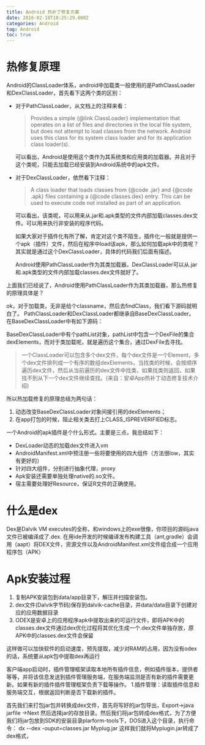 ```yaml
---
title: Android 热补丁修复方案
date: 2016-02-18T18:25:29.000Z
categories: Android
tag: Android
toc: true
---
```


# 热修复原理

Android的ClassLoader体系，android中加载类一般使用的是PathClassLoader和DexClassLoader，首先看下这两个类的区别：

- 对于PathClassLoader，从文档上的注释来看：

  > Provides a simple {@link ClassLoader} implementation that operates on a list of files and directories in the local file system, but does not attempt to load classes from the network. Android uses this class for its system class loader and for its application class loader(s).

  可以看出，Android是使用这个类作为其系统类和应用类的加载器。并且对于这个类呢，只能去加载已经安装到Android系统中的apk文件。

- 对于DexClassLoader，依然看下注释：

  > A class loader that loads classes from {@code .jar} and {@code .apk} files containing a {@code classes.dex} entry. This can be used to execute code not installed as part of an application.

  可以看出，该类呢，可以用来从.jar和.apk类型的文件内部加载classes.dex文件。可以用来执行非安装的程序代码。

  如果大家对于插件化有所了解，肯定对这个类不陌生，插件化一般就是提供一个apk（插件）文件，然后在程序中load该apk，那么如何加载apk中的类呢？其实就是通过这个DexClassLoader，具体的代码我们后面有描述。

  Android使用PathClassLoader作为其类加载器，DexClassLoader可以从.jar和.apk类型的文件内部加载classes.dex文件就好了。

上面我们已经说了，Android使用PathClassLoader作为其类加载器，那么热修复的原理具体是？

ok，对于加载类，无非是给个classname，然后去findClass，我们看下源码就明白了。 PathClassLoader和DexClassLoader都继承自BaseDexClassLoader。在BaseDexClassLoader中有如下源码：

BaseDexClassLoader中有个pathList对象，pathList中包含一个DexFile的集合dexElements，而对于类加载呢，就是遍历这个集合，通过DexFile去寻找。

> 一个ClassLoader可以包含多个dex文件，每个dex文件是一个Element，多个dex文件排列成一个有序的数组dexElements，当找类的时候，会按顺序遍历dex文件，然后从当前遍历的dex文件中找类，如果找类则返回，如果找不到从下一个dex文件继续查找。(来自：安卓App热补丁动态修复技术介绍)

所以热加载修复的原理总结为两句话：

1. 动态改变BaseDexClassLoader对象间接引用的dexElements；
2. 在app打包的时候，阻止相关类去打上CLASS_ISPREVERIFIED标志。

一个Android的apk插件是个什么形式。主要是三点，我总结如下：

- DexLoader动态的加载dex文件进入vm
- AndroidManifest.xml中预注册一些将要使用的四大组件（方法很low，其实有更好的）
- 针对四大组件，分别进行抽象代理，proxy
- Apk安装还需要单独处理native的.so文件。
- 宿主需要处理好Resource，保证R文件的正确使用。

# 什么是dex

Dex是Dalvik VM executes的全称，和windows上的exe很像，你项目的源码java文件已被编译成了.dex. 在用ide开发的时候编译发布构建工具（ant,gradle）会调用（aapt）将DEX文件，资源文件以及AndroidManifest.xml文件组合成一个应用程序包（APK）

# Apk安装过程

1. 复制APK安装包到data/app目录下，解压并扫描安装包。
2. dex文件(Dalvik字节码)保存到dalvik-cache目录，并data/data目录下创建对应的应用数据目录
3. ODEX是安卓上的应用程序apk中提取出来的可运行文件，即将APK中的classes.dex文件通过dex优化过程将其优化生成一个.dex文件单独存放，原APK中的classes.dex文件会保留

这样做可以加快软件的启动速度，预先提取，减少对RAM的占用，因为没有odex的话，系统要从apk包中提取dex再运行

客户端app启动时，插件管理框架读取本地所有插件信息，例如插件版本，提供者等等，并将该信息发送到插件管理服务端，在服务端监测是否有新的插件需要更新。如果有新的插件插件管理框架负责下载等操作。 1.插件管理：读取插件信息和服务端交互，根据返回判断是否下载新的插件。

首先我们来打包jar包并转换成dex文件，首先将写好的jar包导出，Export->java jarfile ->Next 然后选择jar的存放目录。然后我们将jar包转成dex格式，为了方便我们将jar包放到SDK的安装目录plarform-tools下，DOS进入这个目录，执行命令： dx --dex -ouput=classes.jar Myplug.jar 这样我们就将Myplugin.jar转成了dex格式，
